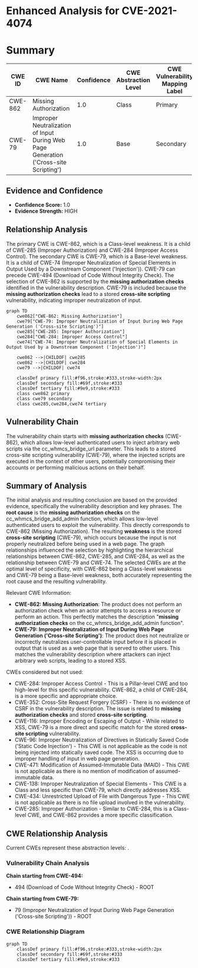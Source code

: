 # Enhanced Analysis for CVE-2021-4074

# Summary
| CWE ID | CWE Name | Confidence | CWE Abstraction Level | CWE Vulnerability Mapping Label | CWE-Vulnerability Mapping Notes |
|---|---|---|---|---|---|
| CWE-862 | Missing Authorization | 1.0 | Class | Primary | Allowed-with-Review |
| CWE-79 | Improper Neutralization of Input During Web Page Generation ('Cross-site Scripting') | 1.0 | Base | Secondary | Allowed |

## Evidence and Confidence

*   **Confidence Score:** 1.0
*   **Evidence Strength:** HIGH

## Relationship Analysis
The primary CWE is CWE-862, which is a Class-level weakness. It is a child of CWE-285 (Improper Authorization) and CWE-284 (Improper Access Control). The secondary CWE is CWE-79, which is a Base-level weakness. It is a child of CWE-74 (Improper Neutralization of Special Elements in Output Used by a Downstream Component ('Injection')). CWE-79 can precede CWE-494 (Download of Code Without Integrity Check). The selection of CWE-862 is supported by the **missing authorization checks** identified in the vulnerability description. CWE-79 is included because the **missing authorization checks** lead to a stored **cross-site scripting** vulnerability, indicating improper neutralization of input.

```mermaid
graph TD
    cwe862["CWE-862: Missing Authorization"]
    cwe79["CWE-79: Improper Neutralization of Input During Web Page Generation ('Cross-site Scripting')"]
    cwe285["CWE-285: Improper Authorization"]
    cwe284["CWE-284: Improper Access Control"]
    cwe74["CWE-74: Improper Neutralization of Special Elements in Output Used by a Downstream Component ('Injection')"]

    cwe862 -->|CHILDOF| cwe285
    cwe862 -->|CHILDOF| cwe284
    cwe79 -->|CHILDOF| cwe74

    classDef primary fill:#f96,stroke:#333,stroke-width:2px
    classDef secondary fill:#69f,stroke:#333
    classDef tertiary fill:#9e9,stroke:#333
    class cwe862 primary
    class cwe79 secondary
    class cwe285,cwe284,cwe74 tertiary
```

## Vulnerability Chain
The vulnerability chain starts with **missing authorization checks** (CWE-862), which allows low-level authenticated users to inject arbitrary web scripts via the cc_whmcs_bridge_url parameter. This leads to a stored cross-site scripting vulnerability (CWE-79), where the injected scripts are executed in the context of other users, potentially compromising their accounts or performing malicious actions on their behalf.

## Summary of Analysis
The initial analysis and resulting conclusion are based on the provided evidence, specifically the vulnerability description and key phrases. The **root cause** is the **missing authorization checks** on the cc_whmcs_bridge_add_admin function, which allows low-level authenticated users to exploit the vulnerability. This directly corresponds to CWE-862 (Missing Authorization). The resulting **weakness** is the stored **cross-site scripting** (CWE-79), which occurs because the input is not properly neutralized before being used in a web page. The graph relationships influenced the selection by highlighting the hierarchical relationships between CWE-862, CWE-285, and CWE-284, as well as the relationship between CWE-79 and CWE-74. The selected CWEs are at the optimal level of specificity, with CWE-862 being a Class-level weakness and CWE-79 being a Base-level weakness, both accurately representing the root cause and the resulting vulnerability.

Relevant CWE Information:

-   **CWE-862: Missing Authorization**: The product does not perform an authorization check when an actor attempts to access a resource or perform an action. This perfectly matches the description "**missing authorization checks** on the cc_whmcs_bridge_add_admin function".
-   **CWE-79: Improper Neutralization of Input During Web Page Generation ('Cross-site Scripting')**: The product does not neutralize or incorrectly neutralizes user-controllable input before it is placed in output that is used as a web page that is served to other users. This matches the vulnerability description where attackers can inject arbitrary web scripts, leading to a stored XSS.

CWEs considered but not used:

- CWE-284: Improper Access Control - This is a Pillar-level CWE and too high-level for this specific vulnerability. CWE-862, a child of CWE-284, is a more specific and appropriate choice.
- CWE-352: Cross-Site Request Forgery (CSRF) - There is no evidence of CSRF in the vulnerability description. The issue is related to **missing authorization checks** and stored **cross-site scripting**.
- CWE-116: Improper Encoding or Escaping of Output - While related to XSS, CWE-79 is a more direct and specific match for the stored **cross-site scripting** vulnerability.
- CWE-96: Improper Neutralization of Directives in Statically Saved Code ('Static Code Injection') - This CWE is not applicable as the code is not being injected into statically saved code. The XSS is occurring due to improper handling of input in web page generation.
- CWE-471: Modification of Assumed-Immutable Data (MAID) - This CWE is not applicable as there is no mention of modification of assumed-immutable data.
- CWE-138: Improper Neutralization of Special Elements - This CWE is a Class and less specific than CWE-79, which directly addresses XSS.
- CWE-434: Unrestricted Upload of File with Dangerous Type - This CWE is not applicable as there is no file upload involved in the vulnerability.
- CWE-285: Improper Authorization - Similar to CWE-284, this is a Class-level CWE, and CWE-862 provides a more specific classification.


## CWE Relationship Analysis

Current CWEs represent these abstraction levels: .


### Vulnerability Chain Analysis

**Chain starting from CWE-494:**
- 494 (Download of Code Without Integrity Check) - ROOT


**Chain starting from CWE-79:**
- 79 (Improper Neutralization of Input During Web Page Generation ('Cross-site Scripting')) - ROOT



### CWE Relationship Diagram

```mermaid
graph TD
    classDef primary fill:#f96,stroke:#333,stroke-width:2px
    classDef secondary fill:#69f,stroke:#333
    classDef tertiary fill:#9e9,stroke:#333
```